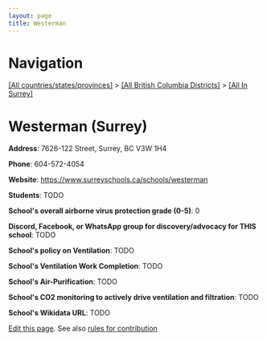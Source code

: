 ```yaml
---
layout: page
title: Westerman
---
```

# Navigation

[[All countries/states/provinces]](../../..) > [[All British Columbia Districts]](../..) > [[All In Surrey]](..)

# Westerman (Surrey)

**Address**: 7626-122 Street, Surrey, BC V3W 1H4

**Phone**: 604-572-4054

**Website**: <https://www.surreyschools.ca/schools/westerman>

**Students**: TODO

**School's overall airborne virus protection grade (0-5)**: 0

**Discord, Facebook, or WhatsApp group for discovery/advocacy for THIS school**: TODO

**School's policy on Ventilation**: TODO

**School's Ventilation Work Completion**: TODO

**School's Air-Purification**: TODO

**School's CO2 monitoring to actively drive ventilation and filtration**: TODO

**School's Wikidata URL**: TODO


[Edit this page](https://github.com/ventilate-schools/BC/edit/main/./Surrey/Westerman.md). See also [rules for contribution](../../../contribution-rules/)